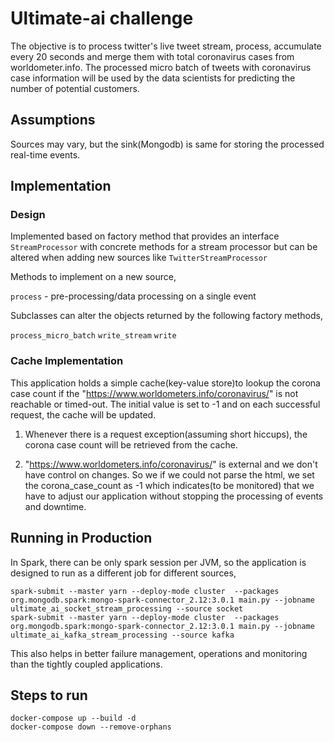 # Ultimate-ai challenge

The objective is to process twitter's live tweet stream, process, accumulate every 20 seconds and merge them with total coronavirus cases from worldometer.info.
The processed micro batch of tweets with coronavirus case information will be used by the data scientists for predicting the number of potential customers.

## Assumptions

Sources may vary, but the sink(Mongodb) is same for storing the processed real-time events.

## Implementation

### Design

Implemented based on factory method that provides an interface `StreamProcessor` with concrete methods for a stream processor but can be altered
when adding new sources like `TwitterStreamProcessor`

Methods to implement on a new source,

`process` - pre-processing/data processing on a single event

Subclasses can alter the objects returned by the following factory methods,

`process_micro_batch`
`write_stream`
`write`

### Cache Implementation

This application holds a simple cache(key-value store)to lookup the corona case count if the "https://www.worldometers.info/coronavirus/" is not reachable
or timed-out. The initial value is set to -1 and on each successful request, the cache will be updated.

1. Whenever there is a request exception(assuming short hiccups), the corona case count will be retrieved from the cache.

2. "https://www.worldometers.info/coronavirus/" is external and we don't have control on changes. So we if we could not parse the
    html, we set the corona_case_count as -1 which indicates(to be monitored) that we have to adjust our application without stopping
   the processing of events and downtime.
   
## Running in Production

In Spark, there can be only spark session per JVM, so the application is designed to run as a different job for different sources,

```shell
spark-submit --master yarn --deploy-mode cluster  --packages org.mongodb.spark:mongo-spark-connector_2.12:3.0.1 main.py --jobname ultimate_ai_socket_stream_processing --source socket
spark-submit --master yarn --deploy-mode cluster  --packages org.mongodb.spark:mongo-spark-connector_2.12:3.0.1 main.py --jobname ultimate_ai_kafka_stream_processing --source kafka
```
This also helps in better failure management, operations and monitoring than the tightly coupled applications.

## Steps to run

```shell
docker-compose up --build -d
docker-compose down --remove-orphans
```
